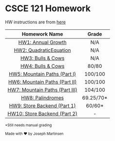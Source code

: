 CSCE 121 Homework 
====================================

HW instructions are from [here](http://courses.cse.tamu.edu/jmichael/f16/121/homework/)

|                                        Homework Name                                       |   Grade   |
|:------------------------------------------------------------------------------------------:|:---------:|
| [HW1: Annual Growth](http://courses.cse.tamu.edu/jmichael/f16/121/homework/1/)             |    N/A    |
| [HW2: QuadraticEquation](http://courses.cse.tamu.edu/jmichael/f16/121/homework/2/)         |    N/A    |
| [HW3: Bulls & Cows](http://courses.cse.tamu.edu/jmichael/f16/121/homework/3/)              |    N/A    |
| [HW4: Bulls & Cows](http://courses.cse.tamu.edu/jmichael/f16/121/homework/4/)              |   80/80   |
| [HW5: Mountain Paths (Part I)](http://courses.cse.tamu.edu/jmichael/f16/121/homework/5/)   |  100/100  |
| [HW6: Mountain Paths (Part II)](http://courses.cse.tamu.edu/jmichael/f16/121/homework/6/)  |  100/100  |
| [HW7: Mountain Paths (Part III)](http://courses.cse.tamu.edu/jmichael/f16/121/homework/7/) |  104/100  |
| [HW8: Palindromes](http://courses.cse.tamu.edu/jmichael/f16/121/homework/8/)               | 69.25/70* |
| [HW9: Store Backend (Part 1)](http://courses.cse.tamu.edu/jmichael/f16/121/homework/9/)    |   60/60*  |
| [HW10: Store Backend (Part 2)](http://courses.cse.tamu.edu/jmichael/f16/121/homework/10/)  |     -     |

<sup>*Still needs manual grading</sup>

<sup>Made with :heart: by Joseph Martinsen </sup>
